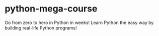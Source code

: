 # python-mega-course
Go from zero to hero in Python in weeks! Learn Python the easy way by building real-life Python programs!
